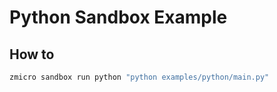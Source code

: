 # Python Sandbox Example

## How to

```bash
zmicro sandbox run python "python examples/python/main.py"
```
